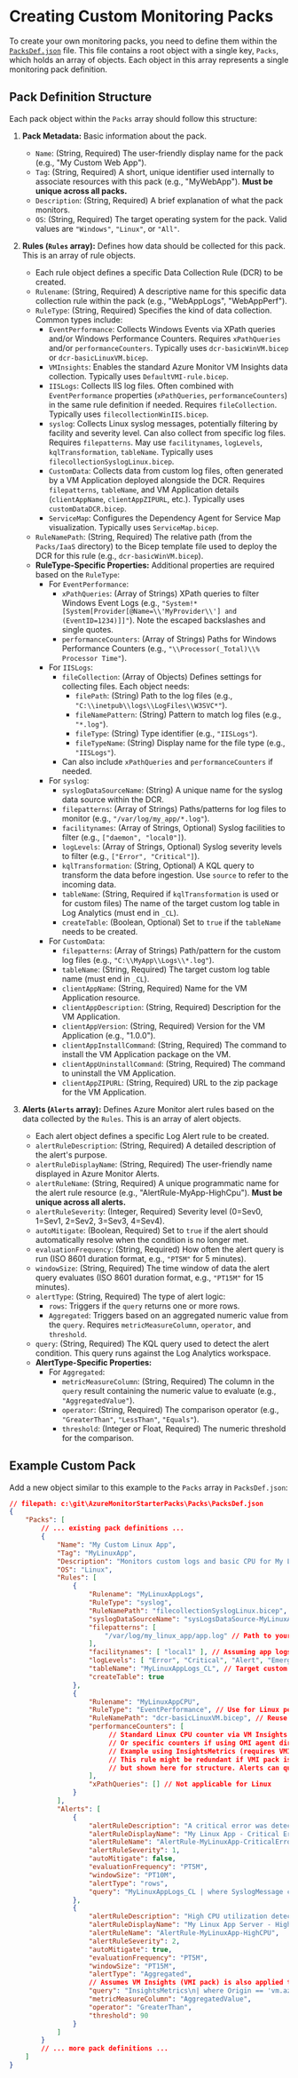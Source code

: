 # Creating Custom Monitoring Packs

To create your own monitoring packs, you need to define them within the [`PacksDef.json`](c:\git\AzureMonitorStarterPacks\Packs\PacksDef.json) file. This file contains a root object with a single key, `Packs`, which holds an array of objects. Each object in this array represents a single monitoring pack definition.

## Pack Definition Structure

Each pack object within the `Packs` array should follow this structure:

1.  **Pack Metadata:** Basic information about the pack.
    *   `Name`: (String, Required) The user-friendly display name for the pack (e.g., "My Custom Web App").
    *   `Tag`: (String, Required) A short, unique identifier used internally to associate resources with this pack (e.g., "MyWebApp"). **Must be unique across all packs.**
    *   `Description`: (String, Required) A brief explanation of what the pack monitors.
    *   `OS`: (String, Required) The target operating system for the pack. Valid values are `"Windows"`, `"Linux"`, or `"All"`.

2.  **Rules (`Rules` array):** Defines how data should be collected for this pack. This is an array of rule objects.
    *   Each rule object defines a specific Data Collection Rule (DCR) to be created.
    *   `Rulename`: (String, Required) A descriptive name for this specific data collection rule within the pack (e.g., "WebAppLogs", "WebAppPerf").
    *   `RuleType`: (String, Required) Specifies the kind of data collection. Common types include:
        *   `EventPerformance`: Collects Windows Events via XPath queries and/or Windows Performance Counters. Requires `xPathQueries` and/or `performanceCounters`. Typically uses `dcr-basicWinVM.bicep` or `dcr-basicLinuxVM.bicep`.
        *   `VMInsights`: Enables the standard Azure Monitor VM Insights data collection. Typically uses `DefaultVMI-rule.bicep`.
        *   `IISLogs`: Collects IIS log files. Often combined with `EventPerformance` properties (`xPathQueries`, `performanceCounters`) in the same rule definition if needed. Requires `fileCollection`. Typically uses `filecollectionWinIIS.bicep`.
        *   `syslog`: Collects Linux syslog messages, potentially filtering by facility and severity level. Can also collect from specific log files. Requires `filepatterns`. May use `facilitynames`, `logLevels`, `kqlTransformation`, `tableName`. Typically uses `filecollectionSyslogLinux.bicep`.
        *   `CustomData`: Collects data from custom log files, often generated by a VM Application deployed alongside the DCR. Requires `filepatterns`, `tableName`, and VM Application details (`clientAppName`, `clientAppZIPURL`, etc.). Typically uses `customDataDCR.bicep`.
        *   `ServiceMap`: Configures the Dependency Agent for Service Map visualization. Typically uses `ServiceMap.bicep`.
    *   `RuleNamePath`: (String, Required) The relative path (from the `Packs/IaaS` directory) to the Bicep template file used to deploy the DCR for this rule (e.g., `dcr-basicWinVM.bicep`).
    *   **RuleType-Specific Properties:** Additional properties are required based on the `RuleType`:
        *   For `EventPerformance`:
            *   `xPathQueries`: (Array of Strings) XPath queries to filter Windows Event Logs (e.g., `"System!*[System[Provider[@Name=\\'MyProvider\\'] and (EventID=1234)]]"`). Note the escaped backslashes and single quotes.
            *   `performanceCounters`: (Array of Strings) Paths for Windows Performance Counters (e.g., `"\\Processor(_Total)\\% Processor Time"`).
        *   For `IISLogs`:
            *   `fileCollection`: (Array of Objects) Defines settings for collecting files. Each object needs:
                *   `filePath`: (String) Path to the log files (e.g., `"C:\\inetpub\\logs\\LogFiles\\W3SVC*"`).
                *   `fileNamePattern`: (String) Pattern to match log files (e.g., `"*.log"`).
                *   `fileType`: (String) Type identifier (e.g., `"IISLogs"`).
                *   `fileTypeName`: (String) Display name for the file type (e.g., `"IISLogs"`).
            *   Can also include `xPathQueries` and `performanceCounters` if needed.
        *   For `syslog`:
            *   `syslogDataSourceName`: (String) A unique name for the syslog data source within the DCR.
            *   `filepatterns`: (Array of Strings) Paths/patterns for log files to monitor (e.g., `"/var/log/my_app/*.log"`).
            *   `facilitynames`: (Array of Strings, Optional) Syslog facilities to filter (e.g., `["daemon", "local0"]`).
            *   `logLevels`: (Array of Strings, Optional) Syslog severity levels to filter (e.g., `["Error", "Critical"]`).
            *   `kqlTransformation`: (String, Optional) A KQL query to transform the data before ingestion. Use `source` to refer to the incoming data.
            *   `tableName`: (String, Required if `kqlTransformation` is used or for custom files) The name of the target custom log table in Log Analytics (must end in `_CL`).
            *   `createTable`: (Boolean, Optional) Set to `true` if the `tableName` needs to be created.
        *   For `CustomData`:
            *   `filepatterns`: (Array of Strings) Path/pattern for the custom log files (e.g., `"C:\\MyApp\\Logs\\*.log"`).
            *   `tableName`: (String, Required) The target custom log table name (must end in `_CL`).
            *   `clientAppName`: (String, Required) Name for the VM Application resource.
            *   `clientAppDescription`: (String, Required) Description for the VM Application.
            *   `clientAppVersion`: (String, Required) Version for the VM Application (e.g., "1.0.0").
            *   `clientAppInstallCommand`: (String, Required) The command to install the VM Application package on the VM.
            *   `clientAppUninstallCommand`: (String, Required) The command to uninstall the VM Application.
            *   `clientAppZIPURL`: (String, Required) URL to the zip package for the VM Application.

3.  **Alerts (`Alerts` array):** Defines Azure Monitor alert rules based on the data collected by the `Rules`. This is an array of alert objects.
    *   Each alert object defines a specific Log Alert rule to be created.
    *   `alertRuleDescription`: (String, Required) A detailed description of the alert's purpose.
    *   `alertRuleDisplayName`: (String, Required) The user-friendly name displayed in Azure Monitor Alerts.
    *   `alertRuleName`: (String, Required) A unique programmatic name for the alert rule resource (e.g., "AlertRule-MyApp-HighCpu"). **Must be unique across all alerts.**
    *   `alertRuleSeverity`: (Integer, Required) Severity level (0=Sev0, 1=Sev1, 2=Sev2, 3=Sev3, 4=Sev4).
    *   `autoMitigate`: (Boolean, Required) Set to `true` if the alert should automatically resolve when the condition is no longer met.
    *   `evaluationFrequency`: (String, Required) How often the alert query is run (ISO 8601 duration format, e.g., `"PT5M"` for 5 minutes).
    *   `windowSize`: (String, Required) The time window of data the alert query evaluates (ISO 8601 duration format, e.g., `"PT15M"` for 15 minutes).
    *   `alertType`: (String, Required) The type of alert logic:
        *   `rows`: Triggers if the `query` returns one or more rows.
        *   `Aggregated`: Triggers based on an aggregated numeric value from the `query`. Requires `metricMeasureColumn`, `operator`, and `threshold`.
    *   `query`: (String, Required) The KQL query used to detect the alert condition. This query runs against the Log Analytics workspace.
    *   **AlertType-Specific Properties:**
        *   For `Aggregated`:
            *   `metricMeasureColumn`: (String, Required) The column in the `query` result containing the numeric value to evaluate (e.g., `"AggregatedValue"`).
            *   `operator`: (String, Required) The comparison operator (e.g., `"GreaterThan"`, `"LessThan"`, `"Equals"`).
            *   `threshold`: (Integer or Float, Required) The numeric threshold for the comparison.

## Example Custom Pack

Add a new object similar to this example to the `Packs` array in `PacksDef.json`:

````json
// filepath: c:\git\AzureMonitorStarterPacks\Packs\PacksDef.json
{
    "Packs": [
        // ... existing pack definitions ...
        {
            "Name": "My Custom Linux App",
            "Tag": "MyLinuxApp",
            "Description": "Monitors custom logs and basic CPU for My Linux App.",
            "OS": "Linux",
            "Rules": [
                {
                    "Rulename": "MyLinuxAppLogs",
                    "RuleType": "syslog",
                    "RuleNamePath": "filecollectionSyslogLinux.bicep", // Reuse existing template
                    "syslogDataSourceName": "sysLogsDataSource-MyLinuxApp",
                    "filepatterns": [
                        "/var/log/my_linux_app/app.log" // Path to your app's log file
                    ],
                    "facilitynames": [ "local1" ], // Assuming app logs to local1 facility
                    "logLevels": [ "Error", "Critical", "Alert", "Emergency" ],
                    "tableName": "MyLinuxAppLogs_CL", // Target custom table
                    "createTable": true
                },
                {
                    "Rulename": "MyLinuxAppCPU",
                    "RuleType": "EventPerformance", // Use for Linux perf counters too
                    "RuleNamePath": "dcr-basicLinuxVM.bicep", // Reuse existing template
                    "performanceCounters": [
                         // Standard Linux CPU counter via VM Insights metrics (if VMI pack is also used)
                         // Or specific counters if using OMI agent directly (less common now)
                         // Example using InsightsMetrics (requires VMI pack):
                         // This rule might be redundant if VMI pack is always used,
                         // but shown here for structure. Alerts can query InsightsMetrics directly.
                    ],
                    "xPathQueries": [] // Not applicable for Linux
                }
            ],
            "Alerts": [
                {
                    "alertRuleDescription": "A critical error was detected in My Linux App logs.",
                    "alertRuleDisplayName": "My Linux App - Critical Error",
                    "alertRuleName": "AlertRule-MyLinuxApp-CriticalError",
                    "alertRuleSeverity": 1,
                    "autoMitigate": false,
                    "evaluationFrequency": "PT5M",
                    "windowSize": "PT10M",
                    "alertType": "rows",
                    "query": "MyLinuxAppLogs_CL | where SyslogMessage contains 'CRITICAL_FAILURE'" // Query your custom table
                },
                {
                    "alertRuleDescription": "High CPU utilization detected on server running My Linux App.",
                    "alertRuleDisplayName": "My Linux App Server - High CPU",
                    "alertRuleName": "AlertRule-MyLinuxApp-HighCPU",
                    "alertRuleSeverity": 2,
                    "autoMitigate": true,
                    "evaluationFrequency": "PT5M",
                    "windowSize": "PT15M",
                    "alertType": "Aggregated",
                    // Assumes VM Insights (VMI pack) is also applied to the VM
                    "query": "InsightsMetrics\n| where Origin == 'vm.azm.ms'\n| where Namespace == 'Processor' and Name == 'UtilizationPercentage'\n| summarize AggregatedValue = avg(Val) by bin(TimeGenerated, 15m), Computer, _ResourceId",
                    "metricMeasureColumn": "AggregatedValue",
                    "operator": "GreaterThan",
                    "threshold": 90
                }
            ]
        }
        // ... more pack definitions ...
    ]
}